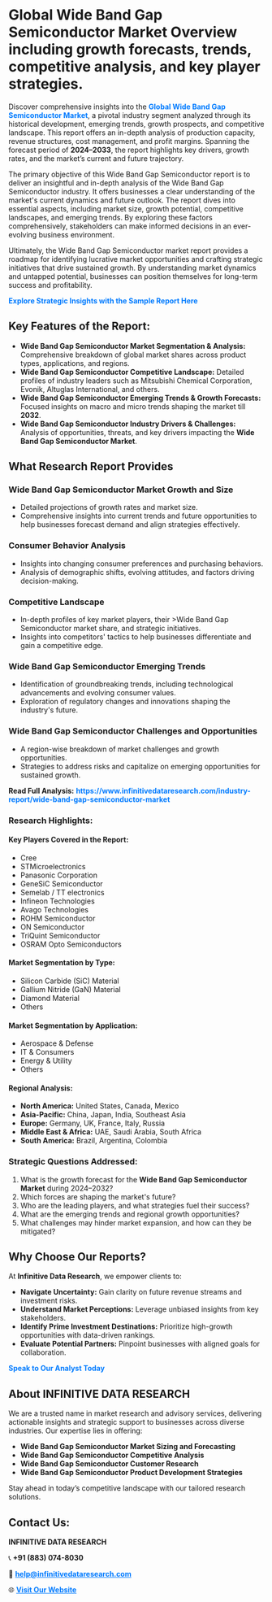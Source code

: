 <h1>Global Wide Band Gap Semiconductor Market Overview including growth forecasts, trends, competitive analysis, and key player strategies.</h1>
<p>
Discover comprehensive insights into the 
<a href="https://www.infinitivedataresearch.com/industry-report/wide-band-gap-semiconductor-market" rel="dofollow" style="color: #007BFF; text-decoration: none;"><strong>Global Wide Band Gap Semiconductor Market</strong></a>, a pivotal industry segment analyzed through its historical development, emerging trends, growth prospects, and competitive landscape. This report offers an in-depth analysis of production capacity, revenue structures, cost management, and profit margins. Spanning the forecast period of <strong>2024–2033</strong>, the report highlights key drivers, growth rates, and the market’s current and future trajectory.
</p>
<p>
The primary objective of this Wide Band Gap Semiconductor report is to deliver an insightful and in-depth analysis of the Wide Band Gap Semiconductor industry. It offers businesses a clear understanding of the market's current dynamics and future outlook. The report dives into essential aspects, including market size, growth potential, competitive landscapes, and emerging trends. By exploring these factors comprehensively, stakeholders can make informed decisions in an ever-evolving business environment.
</p>
<p>
Ultimately, the Wide Band Gap Semiconductor market report provides a roadmap for identifying lucrative market opportunities and crafting strategic initiatives that drive sustained growth. By understanding market dynamics and untapped potential, businesses can position themselves for long-term success and profitability.
</p>
<p>
<a href="https://www.infinitivedataresearch.com/request-sample/reportId=106805" style="color: #007BFF; text-decoration: none;"><strong>Explore Strategic Insights with the Sample Report Here</strong></a>
</p>

<h2>Key Features of the Report:</h2>
<ul>
<li><strong>Wide Band Gap Semiconductor Market Segmentation & Analysis:</strong> Comprehensive breakdown of global market shares across product types, applications, and regions.</li>
<li><strong>Wide Band Gap Semiconductor Competitive Landscape:</strong> Detailed profiles of industry leaders such as Mitsubishi Chemical Corporation, Evonik, Altuglas International, and others.</li>
<li><strong>Wide Band Gap Semiconductor Emerging Trends & Growth Forecasts:</strong> Focused insights on macro and micro trends shaping the market till <strong>2032</strong>.</li>
<li><strong>Wide Band Gap Semiconductor Industry Drivers & Challenges:</strong> Analysis of opportunities, threats, and key drivers impacting the <strong>Wide Band Gap Semiconductor Market</strong>.</li>
</ul>

<h2>What Research Report Provides</h2>
<h3>Wide Band Gap Semiconductor Market Growth and Size</h3>
<ul>
<li>Detailed projections of growth rates and market size.</li>
<li>Comprehensive insights into current trends and future opportunities to help businesses forecast demand and align strategies effectively.</li>
</ul>

<h3>Consumer Behavior Analysis</h3>
<ul>
<li>Insights into changing consumer preferences and purchasing behaviors.</li>
<li>Analysis of demographic shifts, evolving attitudes, and factors driving decision-making.</li>
</ul>

<h3>Competitive Landscape</h3>
<ul>
<li>In-depth profiles of key market players, their >Wide Band Gap Semiconductor market share, and strategic initiatives.</li>
<li>Insights into competitors' tactics to help businesses differentiate and gain a competitive edge.</li>
</ul>

<h3>Wide Band Gap Semiconductor Emerging Trends</h3>
<ul>
<li>Identification of groundbreaking trends, including technological advancements and evolving consumer values.</li>
<li>Exploration of regulatory changes and innovations shaping the industry's future.</li>
</ul>

<h3>Wide Band Gap Semiconductor Challenges and Opportunities</h3>
<ul>
<li>A region-wise breakdown of market challenges and growth opportunities.</li>
<li>Strategies to address risks and capitalize on emerging opportunities for sustained growth.</li>
</ul>
<p><strong>Read Full Analysis:</strong> <a href="https://www.infinitivedataresearch.com/industry-report/wide-band-gap-semiconductor-market" rel="dofollow" style="color: #007BFF; text-decoration: none;"><strong>https://www.infinitivedataresearch.com/industry-report/wide-band-gap-semiconductor-market</strong></a></p>
<h3>Research Highlights:</h3>
<h4>Key Players Covered in the Report:</h4>
<ul><li>Cree</li><li>STMicroelectronics</li><li>Panasonic Corporation</li><li>GeneSiC Semiconductor</li><li>Semelab / TT electronics</li><li>Infineon Technologies</li><li>Avago Technologies</li><li>ROHM Semiconductor</li><li>ON Semiconductor</li><li>TriQuint Semiconductor</li><li>OSRAM Opto Semiconductors</li></ul>
<h4>Market Segmentation by Type:</h4>
<ul><li>Silicon Carbide (SiC) Material</li><li>Gallium Nitride (GaN) Material</li><li>Diamond Material</li><li>Others</li></ul>
<h4>Market Segmentation by Application:</h4>
<ul><li>Aerospace &amp; Defense</li><li>IT &amp; Consumers</li><li>Energy &amp; Utility</li><li>Others</li></ul>

<h4>Regional Analysis:</h4>
<ul>
<li><strong>North America:</strong> United States, Canada, Mexico</li>
<li><strong>Asia-Pacific:</strong> China, Japan, India, Southeast Asia</li>
<li><strong>Europe:</strong> Germany, UK, France, Italy, Russia</li>
<li><strong>Middle East & Africa:</strong> UAE, Saudi Arabia, South Africa</li>
<li><strong>South America:</strong> Brazil, Argentina, Colombia</li>
</ul>

<h3>Strategic Questions Addressed:</h3>
<ol>
<li>What is the growth forecast for the <strong>Wide Band Gap Semiconductor Market</strong> during 2024–2032?</li>
<li>Which forces are shaping the market's future?</li>
<li>Who are the leading players, and what strategies fuel their success?</li>
<li>What are the emerging trends and regional growth opportunities?</li>
<li>What challenges may hinder market expansion, and how can they be mitigated?</li>
</ol>

<h2>Why Choose Our Reports?</h2>
<p>At <strong>Infinitive Data Research</strong>, we empower clients to:</p>
<ul>
<li><strong>Navigate Uncertainty:</strong> Gain clarity on future revenue streams and investment risks.</li>
<li><strong>Understand Market Perceptions:</strong> Leverage unbiased insights from key stakeholders.</li>
<li><strong>Identify Prime Investment Destinations:</strong> Prioritize high-growth opportunities with data-driven rankings.</li>
<li><strong>Evaluate Potential Partners:</strong> Pinpoint businesses with aligned goals for collaboration.</li>
</ul>
<p><a href="https://www.infinitivedataresearch.com/industry-report/wide-band-gap-semiconductor-market" rel="dofollow" style="color: #007BFF; text-decoration: none;"><strong>Speak to Our Analyst Today</strong></a></p>

<h2>About INFINITIVE DATA RESEARCH</h2>
<p>We are a trusted name in market research and advisory services, delivering actionable insights and strategic support to businesses across diverse industries. Our expertise lies in offering:</p>
<ul>
<li><strong>Wide Band Gap Semiconductor Market Sizing and Forecasting</strong></li>
<li><strong>Wide Band Gap Semiconductor Competitive Analysis</strong></li>
<li><strong>Wide Band Gap Semiconductor Customer Research</strong></li>
<li><strong>Wide Band Gap Semiconductor Product Development Strategies</strong></li>
</ul>
<p>Stay ahead in today’s competitive landscape with our tailored research solutions.</p>

<h2>Contact Us:</h2>
<p><strong>INFINITIVE DATA RESEARCH</strong></p>
<p>📞 <strong>+91 (883) 074-8030</strong></p>
<p>📧 <strong><a href="mailto:help@infinitivedataresearch.com" style="color: #007BFF;">help@infinitivedataresearch.com</a></strong></p>
<p>🌐 <strong><a href="https://www.infinitivedataresearch.com" rel="dofollow" style="color: #007BFF;">Visit Our Website</a></strong></p>